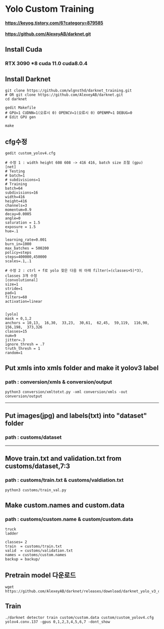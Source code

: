 # Yolo Custom Training 
#### https://keyog.tistory.com/6?category=879585
#### https://github.com/AlexeyAB/darknet.git
## Install Cuda
### RTX 3090 *8 cuda 11.0 cuda8.0.4
## Install Darknet
```
git clone https://github.com/wlgnsthd/darknet_training.git
# OR git clone https://github.com/AlexeyAB/darknet.git
cd darknet

gedit Makefile
# GPU=1 CUDNN=1(오류시 0) OPENCV=1(오류시 0) OPENMP=1 DEBUG=0
# Edit GPU gen 

make
```

## cfg수정
```
gedit custom_yolov4.cfg
```
```
# 수정 1 : width height 608 608 -> 416 416, batch size 조절 (gpu)
[net]
# Testing
# batch=1
# subdivisions=1
# Training
batch=64
subdivisions=16
width=416
height=416
channels=3
momentum=0.9
decay=0.0005
angle=0
saturation = 1.5
exposure = 1.5
hue=.1

learning_rate=0.001
burn_in=1000
max_batches = 500200
policy=steps
steps=400000,450000
scales=.1,.1
```
```
# 수정 2 : ctrl + f로 yolo 찾은 다음 위 아래 filter(=(classes+5)*3), classes 3개 수정
[convolutional]
size=1
stride=1
pad=1
filters=60
activation=linear


[yolo]
mask = 0,1,2
anchors = 10,13,  16,30,  33,23,  30,61,  62,45,  59,119,  116,90,  156,198,  373,326
classes=15
num=9
jitter=.3
ignore_thresh = .7
truth_thresh = 1
random=1
```
## Put xmls into xmls folder and make it yolov3 label
### path : conversion/xmls & conversion/output
```
python3 conversion/xmltotxt.py -xml conversion/xmls -out conversion/output
```
________________________
## Put images(jpg) and labels(txt) into "dataset" folder
### path : customs/dataset
__________________
## Move train.txt and validation.txt from customs/dataset,7:3
### path : customs/train.txt & customs/valdiation.txt 
```
python3 customs/train_val.py
```
## Make custom.names and custom.data
### path : customs/custom.name & custom/custom.data
```
truck
ladder
```
```
classes= 2
train  = customs/train.txt
valid  = customs/validation.txt
names = customs/custom.names
backup = backup/
```
## Pretrain model 다운로드
```
wget https://github.com/AlexeyAB/darknet/releases/download/darknet_yolo_v3_optimal/yolov4.conv.137
```
## Train
```
./darknet detector train custom/custom.data custom/custom_yolov4.cfg yolov4.conv.137 -gpus 0,1,2,3,4,5,6,7 -dont_show
```
